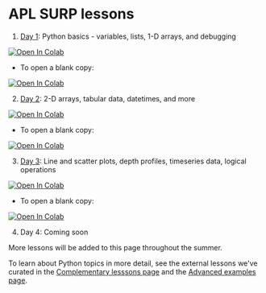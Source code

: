 # APL SURP lessons

1. [Day 1](APL_SURP_Python_course_Notebook_1.ipynb): Python basics - variables, lists, 1-D arrays, and debugging <a target="_blank" href="https://colab.research.google.com/github/UW-APL-SURP/aplsurp-python/blob/main/site/lessons/APL_SURP_Python_course_Notebook_1.ipynb">
  <img src="https://colab.research.google.com/assets/colab-badge.svg" alt="Open In Colab"/>
</a>

   * To open a blank copy: <a target="_blank" href="https://colab.research.google.com/github/UW-APL-SURP/aplsurp-python/blob/main/site/lessons/APL_SURP_Python_course_Notebook_1_blank_copy.ipynb">
  <img src="https://colab.research.google.com/assets/colab-badge.svg" alt="Open In Colab"/>
</a>

2. [Day 2](APL_SURP_Python_course_Notebook_2.ipynb): 2-D arrays, tabular data, datetimes, and more <a target="_blank" href="https://colab.research.google.com/github/UW-APL-SURP/aplsurp-python/blob/main/site/lessons/APL_SURP_Python_course_Notebook_2.ipynb">
  <img src="https://colab.research.google.com/assets/colab-badge.svg" alt="Open In Colab"/>
</a>

   * To open a blank copy: <a target="_blank" href="https://colab.research.google.com/github/UW-APL-SURP/aplsurp-python/blob/main/site/lessons/APL_SURP_Python_course_Notebook_2_blank_copy.ipynb">
  <img src="https://colab.research.google.com/assets/colab-badge.svg" alt="Open In Colab"/>
</a>

3. [Day 3](APL_SURP_Python_course_Notebook_3.ipynb): Line and scatter plots, depth profiles, timeseries data, logical operations <a target="_blank" href="https://colab.research.google.com/github/UW-APL-SURP/aplsurp-python/blob/main/site/lessons/APL_SURP_Python_course_Notebook_3.ipynb">
  <img src="https://colab.research.google.com/assets/colab-badge.svg" alt="Open In Colab"/>
</a>

   * To open a blank copy: <a target="_blank" href="https://colab.research.google.com/github/UW-APL-SURP/aplsurp-python/blob/main/site/lessons/APL_SURP_Python_course_Notebook_3_blank_copy.ipynb">
  <img src="https://colab.research.google.com/assets/colab-badge.svg" alt="Open In Colab"/>
</a>

4. Day 4: Coming soon

More lessons will be added to this page throughout the summer.

To learn about Python topics in more detail, see the external lessons we've curated in the [Complementary lesssons page](../complementary_lessons) and the [Advanced examples page](../advancedexamples).
